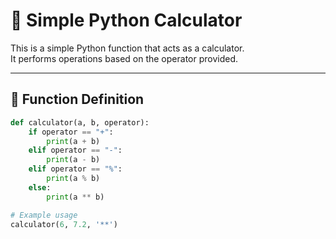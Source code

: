 # 🧮 Simple Python Calculator

This is a simple Python function that acts as a calculator.  
It performs operations based on the operator provided.

---

## 📌 Function Definition

```python
def calculator(a, b, operator):
    if operator == "+":
        print(a + b)
    elif operator == "-":
        print(a - b)
    elif operator == "%":
        print(a % b)
    else:
        print(a ** b)

# Example usage
calculator(6, 7.2, '**')
